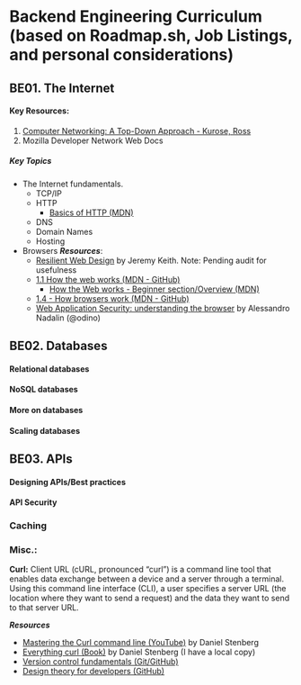 # Backend Engineering Curriculum (based on Roadmap.sh, Job Listings, and personal considerations)
## BE01. The Internet
#### Key Resources:
1. [Computer Networking: A Top-Down Approach - Kurose, Ross](file:///C:/Users/Admin/Documents/Books,%20PDFs/01.%20CS,%20Programming/06.%20Fundamentals/Computer%20Networking%20_%20A%20Top%20Down%20Approach,%207th,%20converted.pdf)
2. Mozilla Developer Network Web Docs

##### Key Topics
- The Internet fundamentals.
	- TCP/IP
	- HTTP
 		- [Basics of HTTP (MDN)](https://developer.mozilla.org/en-US/docs/Web/HTTP/Basics_of_HTTP)  		
	- DNS
	- Domain Names
	- Hosting
- Browsers
	 ***Resources***:
	 - [Resilient Web Design](https://resilientwebdesign.com/) by Jeremy Keith. Note: Pending audit for usefulness
	 - [1.1 How the web works (MDN - GitHub)](https://github.com/mdn/curriculum/blob/main/curriculum/2-core/1-standards-and-semantics/1-1-how-the-web-works.md)
		 - [How the Web works - Beginner section/Overview (MDN)](https://developer.mozilla.org/en-US/docs/Learn/Getting_started_with_the_web/How_the_Web_works)
	 - [1.4 - How browsers work (MDN - GitHub)](https://github.com/mdn/curriculum/blob/main/curriculum/2-core/1-standards-and-semantics/1-4-how-browsers-work.md)
	 - [Web Application Security: understanding the browser](https://odino.org/wasec-understanding-the-browser/) by Alessandro Nadalin (@odino)

## BE02. Databases
#### Relational databases
#### NoSQL databases
#### More on databases
#### Scaling databases

## BE03. APIs
####
#### Designing APIs/Best practices
#### API Security
### Caching
###
###


### Misc.:
**Curl:**
Client URL (cURL, pronounced “curl”) is a command line tool that enables data exchange between a device and a server through a terminal. Using this command line interface (CLI), a user specifies a server URL (the location where they want to send a request) and the data they want to send to that server URL.

***Resources***
- [Mastering the Curl command line (YouTube)](https://youtu.be/V5vZWHP-RqU) by Daniel Stenberg
- [Everything curl (Book)](https://everything.curl.dev/) by Daniel Stenberg (I have a local copy)
- [Version control fundamentals (Git/GitHub)](https://github.com/mdn/curriculum/blob/main/curriculum/2-core/4-best-practices-and-essential-tooling/8-0-version-control-fundamentals-git-github.md)
- [Design theory for developers (GitHub)](https://github.com/mdn/curriculum/blob/main/curriculum/2-core/4-best-practices-and-essential-tooling/9-0-design-theory-for-developers.md#9-design-theory-for-developers)


